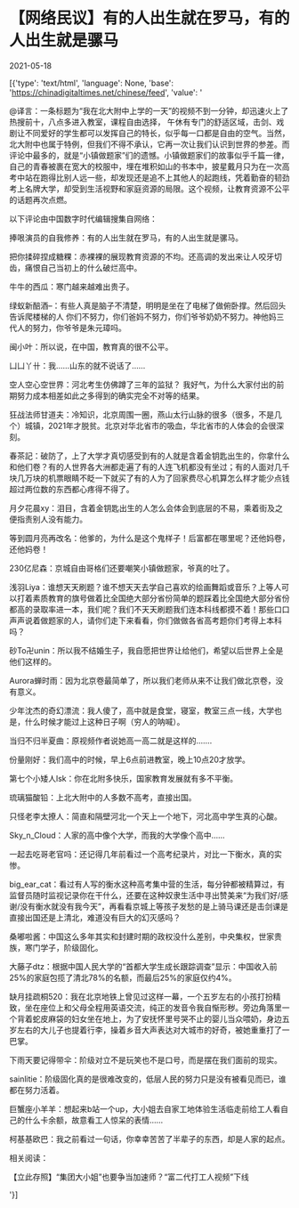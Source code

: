 # 【网络民议】有的人出生就在罗马，有的人出生就是骡马

2021-05-18

[{'type': 'text/html', 'language': None, 'base': 'https://chinadigitaltimes.net/chinese/feed', 'value': '

@译言：一条标题为“我在北大附中上学的一天”的视频不到一分钟，却迅速火上了热搜前十，八点多进入教室，课程自由选择， 午休有专门的舒适区域，击剑、戏剧让不同爱好的学生都可以发挥自己的特长，似乎每一口都是自由的空气。当然，北大附中也属于特例，但我们不得不承认，它再一次让我们认识到世界的参差。而评论中最多的，就是“小镇做题家”们的遗憾。小镇做题家们的故事似乎千篇一律，自己的青春被裹在宽大的校服中，埋在堆积如山的书本中，披星戴月只为在一次高考中站在跑得比别人远一些，却发现还是追不上其他人的起跑线，凭着勤奋的韧劲考上名牌大学，却受到生活视野和家庭资源的局限。这个视频，让教育资源不公平的话题再次点燃。





以下评论由中国数字时代编辑搜集自网络：



捧哏演员的自我修养：有的人出生就在罗马，有的人出生就是骡马。

把你揉碎捏成糖粿：赤裸裸的展现教育资源的不均。还高调的发出来让人咬牙切齿，痛恨自己当初上的什么破烂高中。

牛牛的西瓜：寒门越来越难出贵子。

绿蚁新醅酒&#8211;：有些人真是脑子不清楚，明明是坐在了电梯了做俯卧撑。然后回头告诉爬楼梯的人 你们不努力，你们爸妈不努力，你们爷爷奶奶不努力。神他妈三代人的努力，你爷爷是朱元璋吗。

闽小叶：所以说，在中国，教育真的很不公平。

凵凵丫卄：我……山东的就不说话了……

空人空心空世界：河北考生仿佛蹲了三年的监狱？ 我好气，为什么大家付出的前期努力成本相差如此之多得到的确实完全不对等的结果。

狂战法师甘道夫：冷知识，北京周围一圈，燕山太行山脉的很多（很多，不是几个）城镇，2021年才脱贫。北京对华北省市的吸血，华北省市的人体会的会很深刻。

春茶記：破防了，上了大学才真切感受到有的人就是含着金钥匙出生的，你拿什么和他们卷？有的人世界各大洲都走遍了有的人连飞机都没有坐过；有的人面对几千块几万块的机票眼睛不眨一下就买了有的人为了回家费尽心机算怎么样才能少点钱超过两位数的东西都心疼得不得了。

月夕花晨xy：泪目，含着金钥匙出生的人怎么会体会到底层的不易，乘着街及之便指责别人没有能力。

等到圆月亮再改名：他爹的，为什么是这个鬼样子！后富都在哪里呢？还他妈卷，还他妈卷！

230亿尼森：京城自由哥格们还要嘲笑小镇做题家，爷真的吐了。

浅羽Liya：谁想天天刷题？谁不想天天去学自己喜欢的绘画舞蹈或音乐？上等人可以打着素质教育的旗号做着比全国绝大部分省份简单的题踩着比全国绝大部分省份都高的录取率进一本，我们呢？我们不天天刷题我们连本科线都摸不着！那些口口声声说着做题家的人，请你们走下来看看，你们做做各省高考题你们考得上本科吗？

砂To卍unin：所以我不结婚生子，我自愿把世界让给他们，希望以后世界上全是他们这样的。

Aurora蝉时雨：因为北京卷最简单了，所以我们老师从来不让我们做北京卷，没有意义。

少年沈杰的奇幻漂流：我人傻了，高中就是食堂，寝室，教室三点一线，大学也是，什么时候才能过上这种日子啊（穷人的呐喊）。

当归不归半夏曲：原视频作者说她高一高二就是这样的&#8230;&#8230;.

份量刚好：我们高中的时候，早上6点前进教室，晚上10点20才放学。

第七个小矮人lsk：你在北附多快乐，国家教育发展就有多不平衡。

琉璃猫酸铅：上北大附中的人多数不高考，直接出国。

只怪老李太撩人：简直和隔壁河北一个天上一个地下，河北高中学生真的心酸。

Sky_n_Cloud：人家的高中像个大学，而我的大学像个高中&#8230;&#8230;

一起去吃哥老官吗：还记得几年前看过一个高考纪录片，对比一下衡水，真的实惨。

big_ear_cat：看过有人写的衡水这种高考集中营的生活，每分钟都被精算过，有监督员随时监视记录你在干什么，还要在这种奴隶生活中寻出赞美来“为我们好/感谢/没有衡水就没有我今天”，再看看京城上等孩子发愁的是上骑马课还是击剑课是直接出国还是上清北，难道没有巨大的幻灭感吗？

桑嘟啦酱：中国这么多年其实和封建时期的政权没什么差别，中央集权，世家贵族，寒门学子，阶级固化。

大藤子dtz：根据中国人民大学的“首都大学生成长跟踪调查”显示：中国收入前25%的家庭包揽了清北78%的名额，而最后25%的家庭仅约4%。

缺月挂疏桐520：我在北京地铁上曾见过这样一幕，一个五岁左右的小孩打扮精致，坐在座位上和父母全程用英语交流，纯正的发音令我自惭形秽。旁边角落里一个背着蛇皮麻袋的妇女坐在地上，为了安抚怀里号哭不止的婴儿当众喂奶，身边五岁左右的大儿子也提着行李，操着乡音大声表达对大城市的好奇，被她重重打了一巴掌。

下雨天要记得带伞：阶级对立不是玩笑也不是口号，而是摆在我们面前的现实。

sainlitie：阶级固化真的是很难改变的，低层人民的努力只是没有被看见而已，谁都在努力活着。

巨蟹座小羊羊：想起来b站一个up，大小姐去自家工地体验生活临走前给工人看自己的什么卡余额，故意看工人惊呆的表情&#8230;&#8230;

柯基基欧巴：我之前看过一句话，你幸幸苦苦了半辈子的东西，却是人家的起点。



相关阅读：



【立此存照】“集团大小姐”也要争当加速师？“富二代打工人视频”下线

'}]